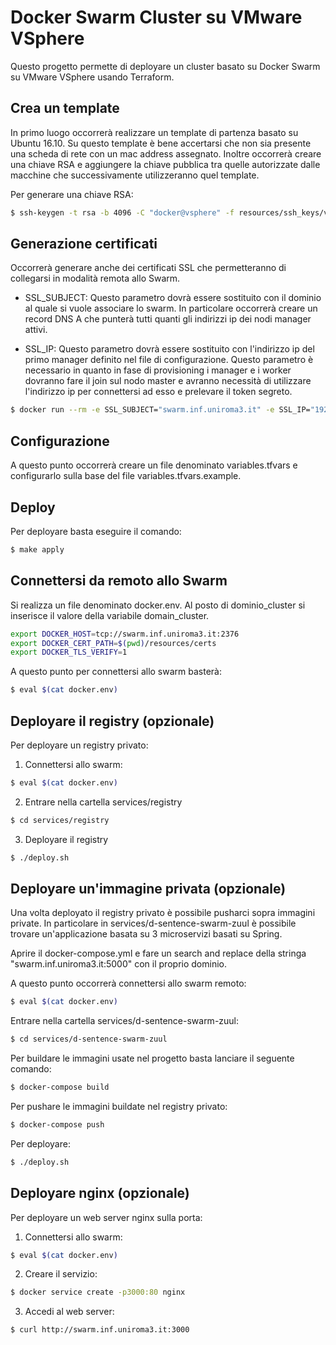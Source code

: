 # Docker Swarm Cluster su VMware VSphere
Questo progetto permette di deployare un cluster basato su Docker Swarm su VMware VSphere usando Terraform.

## Crea un template
In primo luogo occorrerà realizzare un template di partenza basato su Ubuntu 16.10.
Su questo template è bene accertarsi che non sia presente una scheda di rete con un mac address assegnato.
Inoltre occorrerà creare una chiave RSA e aggiungere la chiave pubblica tra quelle autorizzate dalle macchine che
successivamente utilizzeranno quel template.

Per generare una chiave RSA:
```bash
$ ssh-keygen -t rsa -b 4096 -C "docker@vsphere" -f resources/ssh_keys/vsphere
```

## Generazione certificati
Occorrerà generare anche dei certificati SSL che permetteranno di collegarsi in modalità remota allo Swarm.

- SSL_SUBJECT: Questo parametro dovrà essere sostituito con il dominio al quale si vuole associare lo swarm.
In particolare occorrerà creare un record DNS A che punterà tutti quanti gli indirizzi ip dei nodi manager attivi.

- SSL_IP: Questo parametro dovrà essere sostituito con l'indirizzo ip del primo manager definito nel file di configurazione.
Questo parametro è necessario in quanto in fase di provisioning i manager e i worker dovranno fare il join sul nodo master
e avranno necessità di utilizzare l'indirizzo ip per connettersi ad esso e prelevare il token segreto.

```bash
$ docker run --rm -e SSL_SUBJECT="swarm.inf.uniroma3.it" -e SSL_IP="192.168.161.168" -v $(pwd)/resources/certs/:/certs paulczar/omgwtfssl
```

## Configurazione
A questo punto occorrerà creare un file denominato variables.tfvars e configurarlo sulla base del file variables.tfvars.example.

## Deploy
Per deployare basta eseguire il comando:
```bash
$ make apply
```
## Connettersi da remoto allo Swarm
Si realizza un file denominato docker.env.
Al posto di dominio_cluster si inserisce il valore della variabile domain_cluster.

```bash
export DOCKER_HOST=tcp://swarm.inf.uniroma3.it:2376
export DOCKER_CERT_PATH=$(pwd)/resources/certs
export DOCKER_TLS_VERIFY=1
```

A questo punto per connettersi allo swarm basterà:
```bash
$ eval $(cat docker.env)
```

## Deployare il registry (opzionale)
Per deployare un registry privato:

1) Connettersi allo swarm:
```bash
$ eval $(cat docker.env)
```

2) Entrare nella cartella services/registry
```bash
$ cd services/registry
```

3) Deployare il registry
```bash
$ ./deploy.sh
```

## Deployare un'immagine privata (opzionale)
Una volta deployato il registry privato è possibile pusharci sopra immagini private.
In particolare in services/d-sentence-swarm-zuul è possibile trovare un'applicazione basata su 3 microservizi basati
su Spring.

Aprire il docker-compose.yml e fare un search and replace della stringa "swarm.inf.uniroma3.it:5000" con il proprio
dominio.

A questo punto occorrerà connettersi allo swarm remoto:
```bash
$ eval $(cat docker.env)
```

Entrare nella cartella services/d-sentence-swarm-zuul:
```bash
$ cd services/d-sentence-swarm-zuul
```

Per buildare le immagini usate nel progetto basta lanciare il seguente comando:
```bash
$ docker-compose build
```

Per pushare le immagini buildate nel registry privato:
```bash
$ docker-compose push
```

Per deployare:
```bash
$ ./deploy.sh
```

## Deployare nginx (opzionale)
Per deployare un web server nginx sulla porta:

1) Connettersi allo swarm:
```bash
$ eval $(cat docker.env)
```

2) Creare il servizio:
```bash
$ docker service create -p3000:80 nginx
```

3) Accedi al web server:
```bash
$ curl http://swarm.inf.uniroma3.it:3000
```